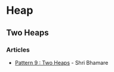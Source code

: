 # Heap

## Two Heaps

### Articles

* [Pattern 9 : Two Heaps](https://medium.com/@shree.bhamare1211/pattern-9-two-heaps-3438001a9063) - Shri Bhamare
